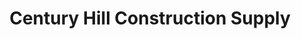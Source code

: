 ---
title: "Century Hill Construction Supply"
url: /san-pedro/century-hill-construction-supply/
shop: Baustoffe
---